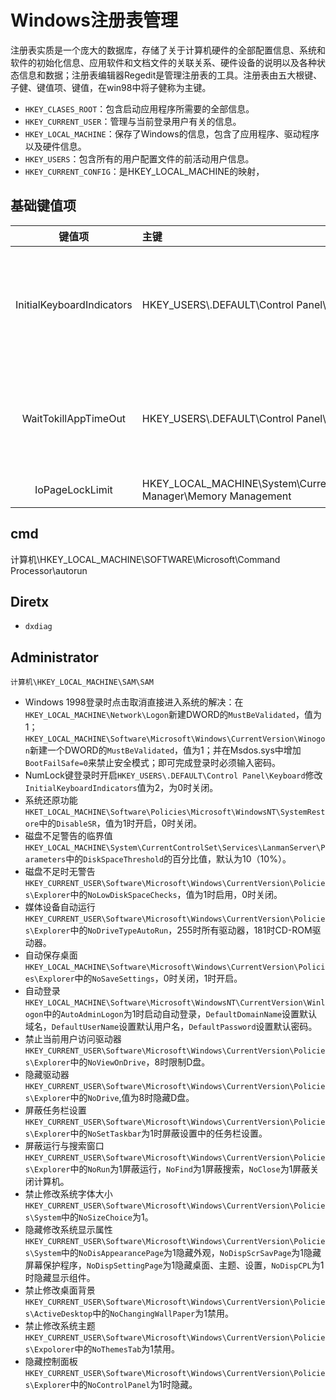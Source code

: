 # Windows注册表管理

[//]: # (__author__ = "Clark Aaron")
[//]: # (__version__ = "v0.0")

注册表实质是一个庞大的数据库，存储了关于计算机硬件的全部配置信息、系统和软件的初始化信息、应用软件和文档文件的关联关系、硬件设备的说明以及各种状态信息和数据；注册表编辑器Regedit是管理注册表的工具。注册表由五大根键、子健、键值项、键值，在win98中将子健称为主键。

* `HKEY_CLASES_ROOT`：包含启动应用程序所需要的全部信息。
* `HKEY_CURRENT_USER`：管理与当前登录用户有关的信息。
* `HKEY_LOCAL_MACHINE`：保存了Windows的信息，包含了应用程序、驱动程序以及硬件信息。
* `HKEY_USERS`：包含所有的用户配置文件的前活动用户信息。
* `HKEY_CURRENT_CONFIG`：是HKEY_LOCAL_MACHINE的映射，

## 基础键值项

| 键值项 | 主键 | 类型 | 键值 | 说明 |
|:------:|:---- |:---:|:---- |:---- |
| InitialKeyboardIndicators | HKEY_USERS\\.DEFAULT\Control Panel\Keyboard | REG_SZ | {0,2} | 让<kbd>NumLock</kbd>登录后自动开启,0表示关闭,2表示开启 |
| WaitTokillAppTimeOut | HKEY_USERS\\.DEFAULT\Control Panel\Desktop | REG_SE | (0,2000) | 设置"关闭无响应程序"的等待时间 |
| IoPageLockLimit | HKEY_LOCAL_MACHINE\System\CurrentControlSet\Control\Session Manager\Memory Management | DWORD | (0,4000) | IO缓存大小 |

## cmd

计算机\HKEY_LOCAL_MACHINE\SOFTWARE\Microsoft\Command Processor\autorun 

## Diretx

* `dxdiag`

## Administrator

`计算机\HKEY_LOCAL_MACHINE\SAM\SAM`

* Windows 1998登录时点击取消直接进入系统的解决：在`HKEY_LOCAL_MACHINE\Network\Logon`新建DWORD的`MustBeValidated`，值为1；`HKEY_LOCAL_MACHINE\Software\Microsoft\Windows\CurrentVersion\Winogon`新建一个DWORD的`MustBeValidated`，值为1；并在Msdos.sys中增加`BootFailSafe=0`来禁止安全模式；即可完成登录时必须输入密码。
* NumLock键登录时开启`HKEY_USERS\.DEFAULT\Control Panel\Keyboard`修改`InitialKeyboardIndicators`值为2，为0时关闭。
* 系统还原功能`HKET_LOCAL_MACHINE\Software\Policies\Microsoft\WindowsNT\SystemRestore`中的`DisableSR`，值为1时开启，0时关闭。
* 磁盘不足警告的临界值`HKEY_LOCAL_MACHINE\System\CurrentControlSet\Services\LanmanServer\Parameters`中的`DiskSpaceThreshold`的百分比值，默认为10（10%）。
* 磁盘不足时无警告`HKEY_CURRENT_USER\Software\Microsoft\Windows\CurrentVersion\Policies\Explorer`中的`NoLowDiskSpaceChecks`，值为1时启用，0时关闭。
* 媒体设备自动运行`HKEY_CURRENT_USER\Software\Microsoft\Windows\CurrentVersion\Policies\Explorer`中的`NoDriveTypeAutoRun`，255时所有驱动器，181时CD-ROM驱动器。
* 自动保存桌面`HKEY_LOCAL_MACHINE\Software\Microsoft\Windows\CurrentVersion\Policies\Explorer`中的`NoSaveSettings`，0时关闭，1时开启。
* 自动登录`HKEY_LOCAL_MACHINE\Software\Microsoft\WindowsNT\CurrentVersion\Winlogon`中的`AutoAdminLogon`为1时启动自动登录，`DefaultDomainName`设置默认域名，`DefaultUserName`设置默认用户名，`DefaultPassword`设置默认密码。
* 禁止当前用户访问驱动器`HKEY_CURRENT_USER\Software\Microsoft\Windows\CurrentVersion\Policies\Explorer`中的`NoViewOnDrive`，8时限制D盘。
* 隐藏驱动器`HKEY_CURRENT_USER\Software\Microsoft\Windows\CurrentVersion\Policies\Explorer`中的`NoDrive`,值为8时隐藏D盘。
* 屏蔽任务栏设置`HKEY_CURRENT_USER\Software\Microsoft\Windows\CurrentVersion\Policies\Explorer`中的`NoSetTaskbar`为1时屏蔽设置中的任务栏设置。
* 屏蔽运行与搜索窗口`HKEY_CURRENT_USER\Software\Microsoft\Windows\CurrentVersion\Policies\Explorer`中的`NoRun`为1屏蔽运行，`NoFind`为1屏蔽搜索，`NoClose`为1屏蔽关闭计算机。
* 禁止修改系统字体大小`HKEY_CURRENT_USER\Software\Microsoft\Windows\CurrentVersion\Policies\System`中的`NoSizeChoice`为1。
* 隐藏修改系统显示属性`HKEY_CURRENT_USER\Software\Microsoft\Windows\CurrentVersion\Policies\System`中的`NoDisAppearancePage`为1隐藏外观，`NoDispScrSavPage`为1隐藏屏幕保护程序，`NoDispSettingPage`为1隐藏桌面、主题、设置，`NoDispCPL`为1时隐藏显示组件。
* 禁止修改桌面背景`HKEY_CURRENT_USER\Software\Microsoft\Windows\CurrentVersion\Policies\ActiveDesktop`中的`NoChangingWallPaper`为1禁用。
* 禁止修改系统主题`HKEY_CURRENT_USER\Software\Microsoft\Windows\CurrentVersion\Policies\Expolorer`中的`NoThemesTab`为1禁用。
* 隐藏控制面板`HKEY_CURRENT_USER\Software\Microsoft\Windows\CurrentVersion\Policies\Explorer`中的`NoControlPanel`为1时隐藏。
